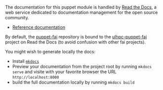The documentation for this puppet module is handled by [Read the Docs](https://readthedocs.org/), a web service dedicated to documentation management for the open source community.

* [Reference documentation](https://docs.readthedocs.org/en/latest/)

By default, the [puppet-fai](https://github.com/ULHPC/puppet-fai) repository is bound to the [ulhpc-puppet-fai](http://ulhpc-puppet-fai.rtfd.org) project on Read the Docs (to avoid confusion with other fai projects). 

You might wish to generate locally the docs:

* Install [`mkdocs`](http://www.mkdocs.org/#installation)
* Preview your documentation from the project root by running `mkdocs serve` and visite with your favorite browser the URL `http://localhost:8000`
* build the full documentation locally by running `mkdocs build`



